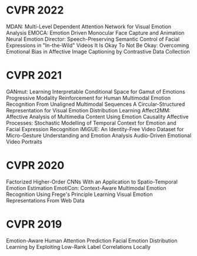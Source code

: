 # CVPR 2022
MDAN: Multi-Level Dependent Attention Network for Visual Emotion Analysis
EMOCA: Emotion Driven Monocular Face Capture and Animation
Neural Emotion Director: Speech-Preserving Semantic Control of Facial Expressions in "In-the-Wild" Videos
It Is Okay To Not Be Okay: Overcoming Emotional Bias in Affective Image Captioning by Contrastive Data Collection

# CVPR 2021
GANmut: Learning Interpretable Conditional Space for Gamut of Emotions
Progressive Modality Reinforcement for Human Multimodal Emotion Recognition From Unaligned Multimodal Sequences
A Circular-Structured Representation for Visual Emotion Distribution Learning
Affect2MM: Affective Analysis of Multimedia Content Using Emotion Causality
Affective Processes: Stochastic Modelling of Temporal Context for Emotion and Facial Expression Recognition
iMiGUE: An Identity-Free Video Dataset for Micro-Gesture Understanding and Emotion Analysis
Audio-Driven Emotional Video Portraits

# CVPR 2020 
Factorized Higher-Order CNNs With an Application to Spatio-Temporal Emotion Estimation
EmotiCon: Context-Aware Multimodal Emotion Recognition Using Frege's Principle
Learning Visual Emotion Representations From Web Data


# CVPR 2019
Emotion-Aware Human Attention Prediction
Facial Emotion Distribution Learning by Exploiting Low-Rank Label Correlations Locally